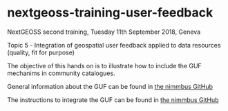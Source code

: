 # nextgeoss-training-user-feedback
NextGEOSS second training, Tuesday 11th September 2018, Geneva

Topic 5 - Integration of geospatial user feedback applied to data resources (quality, fit for purpose)

The objective of this hands on is to illustrate how to include the GUF mechanims in community catalogues.

General information about the GUF can be found in [the nimmbus GitHub](/joanma747/nimmbus)

The instructions to integrate the GUF can be found in [the nimmbus GitHub](/joanma747/nimmbus/tree/master/GUF_integration)
